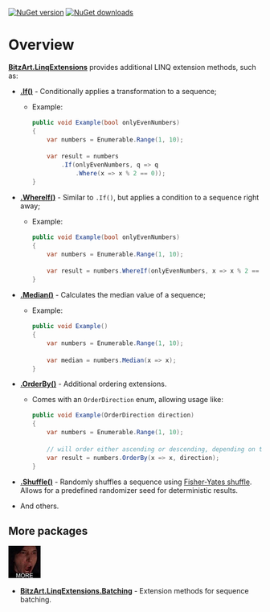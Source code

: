 [![NuGet version](https://img.shields.io/nuget/v/BitzArt.LinqExtensions.svg)](https://www.nuget.org/packages/BitzArt.LinqExtensions/)
[![NuGet downloads](https://img.shields.io/nuget/dt/BitzArt.LinqExtensions.svg)](https://www.nuget.org/packages/BitzArt.LinqExtensions/)

# Overview

[**BitzArt.LinqExtensions**](https://www.nuget.org/packages/BitzArt.LinqExtensions/) provides additional LINQ extension methods, such as:

- [**.If()**](https://github.com/BitzArt/LinqExtensions/blob/main/src/BitzArt.LinqExtensions/Extensions/IfExtension.cs) - Conditionally applies a transformation to a sequence;
    - Example:
        ```csharp
        public void Example(bool onlyEvenNumbers)
        {
            var numbers = Enumerable.Range(1, 10);

            var result = numbers
                .If(onlyEvenNumbers, q => q
                    .Where(x => x % 2 == 0));
        }
        ```

- [**.WhereIf()**](https://github.com/BitzArt/LinqExtensions/blob/main/src/BitzArt.LinqExtensions/Extensions/WhereIfExtension.cs) - Similar to `.If()`, but applies a condition to a sequence right away;
    - Example:
        ```csharp
        public void Example(bool onlyEvenNumbers)
        {
            var numbers = Enumerable.Range(1, 10);

            var result = numbers.WhereIf(onlyEvenNumbers, x => x % 2 == 0);
        }
        ```

- [**.Median()**](https://github.com/BitzArt/LinqExtensions/blob/main/src/BitzArt.LinqExtensions/Extensions/MedianQueryExtension.cs) - Calculates the median value of a sequence;
    - Example:
        ```csharp
        public void Example()
        {
            var numbers = Enumerable.Range(1, 10);

            var median = numbers.Median(x => x);
        }
        ```

- [**.OrderBy()**](https://github.com/BitzArt/LinqExtensions/blob/main/src/BitzArt.LinqExtensions/Extensions/OrderExtensions.cs) - Additional ordering extensions.
    - Comes with an `OrderDirection` enum, allowing usage like:
        ```csharp
        public void Example(OrderDirection direction)
        {
            var numbers = Enumerable.Range(1, 10);

            // will order either ascending or descending, depending on the `direction` parameter
            var result = numbers.OrderBy(x => x, direction);
        }
        ```

- [**.Shuffle()**](https://github.com/BitzArt/LinqExtensions/blob/main/src/BitzArt.LinqExtensions/Extensions/ShuffleExtensions.cs) - Randomly shuffles a sequence using [Fisher-Yates shuffle](https://en.wikipedia.org/wiki/Fisher-Yates_shuffle). Allows for a predefined randomizer seed for deterministic results.

- And others.

## More packages

![more.jpg](https://raw.githubusercontent.com/BitzArt/LinqExtensions/refs/heads/main/assets/more.jpg)

- [**BitzArt.LinqExtensions.Batching**](https://github.com/BitzArt/LinqExtensions/blob/main/src/BitzArt.LinqExtensions.Batching) - Extension methods for sequence batching.